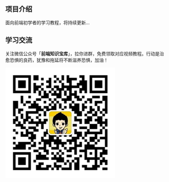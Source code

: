 
## 项目介绍

面向前端初学者的学习教程，将持续更新...

## 学习交流

关注微信公众号「**前端知识宝库**」，拉你进群，免费领取对应视频教程。行动是治愈恐惧的良药，犹豫和拖延将不断滋养恐惧，加油！

![二维码](./【49】images/qrcode_001.jpg)



